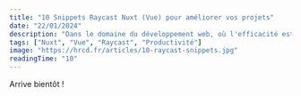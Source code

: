 ```yaml
---
title: "10 Snippets Raycast Nuxt (Vue) pour améliorer vos projets"
date: "22/01/2024"
description: "Dans le domaine du développement web, où l'efficacité est aussi précieuse que l'expertise, les outils qui rationalisent et simplifient notre flux de travail sont indispensables. Parmi ceux-ci, les extraits de code Raycast émergent comme un allié puissant, surtout pour ceux qui travaillent avec les frameworks Nuxt et Vue. Mais qu'est-ce que ces extraits de code, et comment peuvent-ils transformer votre expérience de développement ?"
tags: ["Nuxt", "Vue", "Raycast", "Productivité"]
image: "https://hrcd.fr/articles/10-raycast-snippets.jpg"
readingTime: "10"
---
```


Arrive bientôt !
